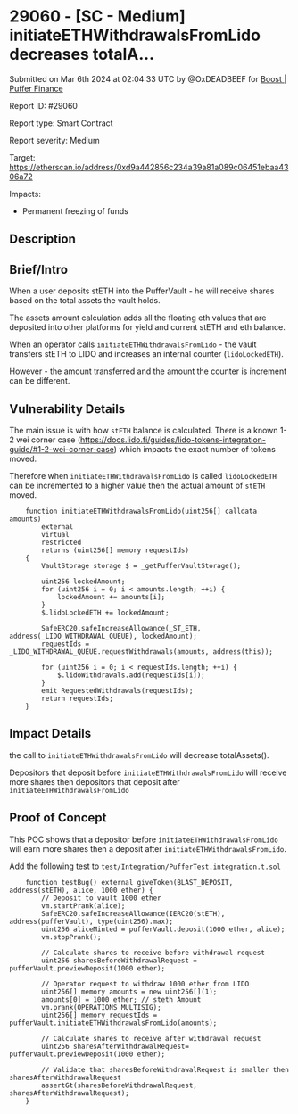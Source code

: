 # 29060 - \[SC - Medium] initiateETHWithdrawalsFromLido decreases totalA...

Submitted on Mar 6th 2024 at 02:04:33 UTC by @OxDEADBEEF for [Boost | Puffer Finance](https://immunefi.com/bounty/pufferfinance-boost/)

Report ID: #29060

Report type: Smart Contract

Report severity: Medium

Target: https://etherscan.io/address/0xd9a442856c234a39a81a089c06451ebaa4306a72

Impacts:

* Permanent freezing of funds

## Description

## Brief/Intro

When a user deposits stETH into the PufferVault - he will receive shares based on the total assets the vault holds.

The assets amount calculation adds all the floating eth values that are deposited into other platforms for yield and current stETH and eth balance.

When an operator calls `initiateETHWithdrawalsFromLido` - the vault transfers stETH to LIDO and increases an internal counter (`lidoLockedETH`).

However - the amount transferred and the amount the counter is increment can be different.

## Vulnerability Details

The main issue is with how `stETH` balance is calculated. There is a known 1-2 wei corner case (https://docs.lido.fi/guides/lido-tokens-integration-guide/#1-2-wei-corner-case) which impacts the exact number of tokens moved.

Therefore when `initiateETHWithdrawalsFromLido` is called `lidoLockedETH` can be incremented to a higher value then the actual amount of `stETH` moved.

```solidity
    function initiateETHWithdrawalsFromLido(uint256[] calldata amounts)
        external
        virtual
        restricted
        returns (uint256[] memory requestIds)
    {
        VaultStorage storage $ = _getPufferVaultStorage();

        uint256 lockedAmount;
        for (uint256 i = 0; i < amounts.length; ++i) {
            lockedAmount += amounts[i];
        }
        $.lidoLockedETH += lockedAmount;

        SafeERC20.safeIncreaseAllowance(_ST_ETH, address(_LIDO_WITHDRAWAL_QUEUE), lockedAmount);
        requestIds = _LIDO_WITHDRAWAL_QUEUE.requestWithdrawals(amounts, address(this));

        for (uint256 i = 0; i < requestIds.length; ++i) {
            $.lidoWithdrawals.add(requestIds[i]);
        }
        emit RequestedWithdrawals(requestIds);
        return requestIds;
    }
```

## Impact Details

the call to `initiateETHWithdrawalsFromLido` will decrease totalAssets().

Depositors that deposit before `initiateETHWithdrawalsFromLido` will receive more shares then depositors that deposit after `initiateETHWithdrawalsFromLido`

## Proof of Concept

This POC shows that a depositor before `initiateETHWithdrawalsFromLido` will earn more shares then a deposit after `initiateETHWithdrawalsFromLido`.

Add the following test to `test/Integration/PufferTest.integration.t.sol`

```solidity
    function testBug() external giveToken(BLAST_DEPOSIT, address(stETH), alice, 1000 ether) {
        // Deposit to vault 1000 ether
        vm.startPrank(alice);
        SafeERC20.safeIncreaseAllowance(IERC20(stETH), address(pufferVault), type(uint256).max);
        uint256 aliceMinted = pufferVault.deposit(1000 ether, alice);
        vm.stopPrank();

        // Calculate shares to receive before withdrawal request
        uint256 sharesBeforeWithdrawalRequest = pufferVault.previewDeposit(1000 ether);

        // Operator request to withdraw 1000 ether from LIDO 
        uint256[] memory amounts = new uint256[](1);
        amounts[0] = 1000 ether; // steth Amount
        vm.prank(OPERATIONS_MULTISIG);
        uint256[] memory requestIds = pufferVault.initiateETHWithdrawalsFromLido(amounts);
        
        // Calculate shares to receive after withdrawal request
        uint256 sharesAfterWithdrawalRequest= pufferVault.previewDeposit(1000 ether);

        // Validate that sharesBeforeWithdrawalRequest is smaller then sharesAfterWithdrawalRequest
        assertGt(sharesBeforeWithdrawalRequest, sharesAfterWithdrawalRequest);
    }
```
